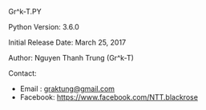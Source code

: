 Gr^k-T.PY

Python Version: 3.6.0

Initial Release Date: March 25, 2017

Author: Nguyen Thanh Trung (Gr^k-T)

Contact:
+ Email   : graktung@gmail.com
+ Facebook: https://www.facebook.com/NTT.blackrose
